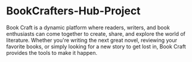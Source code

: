 # BookCrafters-Hub-Project
Book Craft is a dynamic platform where readers, writers, and book enthusiasts can come together to create, share, and explore the world of literature. Whether you're writing the next great novel, reviewing your favorite books, or simply looking for a new story to get lost in, Book Craft provides the tools to make it happen.
